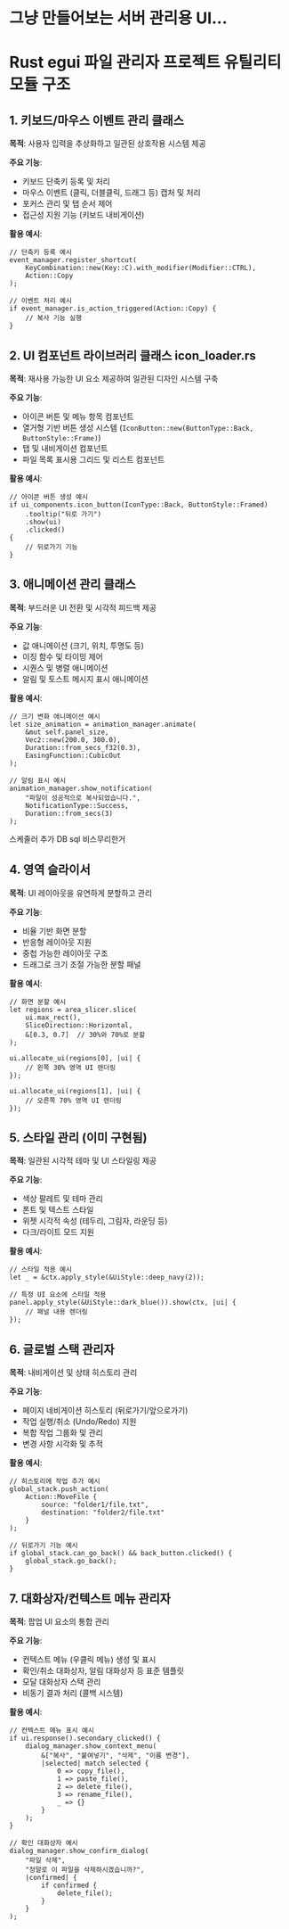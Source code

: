 # 그냥 만들어보는 서버 관리용 UI... 
# Rust egui 파일 관리자 프로젝트 유틸리티 모듈 구조

## 1. 키보드/마우스 이벤트 관리 클래스

**목적**: 사용자 입력을 추상화하고 일관된 상호작용 시스템 제공

**주요 기능**:
- 키보드 단축키 등록 및 처리
- 마우스 이벤트 (클릭, 더블클릭, 드래그 등) 캡처 및 처리
- 포커스 관리 및 탭 순서 제어
- 접근성 지원 기능 (키보드 내비게이션)

**활용 예시**:
```
// 단축키 등록 예시
event_manager.register_shortcut(
    KeyCombination::new(Key::C).with_modifier(Modifier::CTRL),
    Action::Copy
);

// 이벤트 처리 예시
if event_manager.is_action_triggered(Action::Copy) {
    // 복사 기능 실행
}
```

## 2. UI 컴포넌트 라이브러리 클래스 icon_loader.rs

**목적**: 재사용 가능한 UI 요소 제공하여 일관된 디자인 시스템 구축

**주요 기능**:
- 아이콘 버튼 및 메뉴 항목 컴포넌트
- 열거형 기반 버튼 생성 시스템 (`IconButton::new(ButtonType::Back, ButtonStyle::Frame)`)
- 탭 및 내비게이션 컴포넌트
- 파일 목록 표시용 그리드 및 리스트 컴포넌트

**활용 예시**:
```
// 아이콘 버튼 생성 예시
if ui_components.icon_button(IconType::Back, ButtonStyle::Framed)
    .tooltip("뒤로 가기")
    .show(ui)
    .clicked() 
{
    // 뒤로가기 기능
}
```

## 3. 애니메이션 관리 클래스

**목적**: 부드러운 UI 전환 및 시각적 피드백 제공

**주요 기능**:
- 값 애니메이션 (크기, 위치, 투명도 등)
- 이징 함수 및 타이밍 제어
- 시퀀스 및 병렬 애니메이션
- 알림 및 토스트 메시지 표시 애니메이션

**활용 예시**:
```
// 크기 변화 애니메이션 예시
let size_animation = animation_manager.animate(
    &mut self.panel_size,
    Vec2::new(200.0, 300.0),
    Duration::from_secs_f32(0.3),
    EasingFunction::CubicOut
);

// 알림 표시 예시
animation_manager.show_notification(
    "파일이 성공적으로 복사되었습니다.",
    NotificationType::Success,
    Duration::from_secs(3)
);
```
스케줄러 추가
DB sql 비스무리한거

## 4. 영역 슬라이서

**목적**: UI 레이아웃을 유연하게 분할하고 관리

**주요 기능**:
- 비율 기반 화면 분할
- 반응형 레이아웃 지원
- 중첩 가능한 레이아웃 구조
- 드래그로 크기 조절 가능한 분할 패널

**활용 예시**:
```
// 화면 분할 예시
let regions = area_slicer.slice(
    ui.max_rect(),
    SliceDirection::Horizontal,
    &[0.3, 0.7]  // 30%와 70%로 분할
);

ui.allocate_ui(regions[0], |ui| {
    // 왼쪽 30% 영역 UI 렌더링
});

ui.allocate_ui(regions[1], |ui| {
    // 오른쪽 70% 영역 UI 렌더링
});
```

## 5. 스타일 관리 (이미 구현됨)

**목적**: 일관된 시각적 테마 및 UI 스타일링 제공

**주요 기능**:
- 색상 팔레트 및 테마 관리
- 폰트 및 텍스트 스타일
- 위젯 시각적 속성 (테두리, 그림자, 라운딩 등)
- 다크/라이트 모드 지원

**활용 예시**:
```
// 스타일 적용 예시
let _ = &ctx.apply_style(&UiStyle::deep_navy(2));

// 특정 UI 요소에 스타일 적용
panel.apply_style(&UiStyle::dark_blue()).show(ctx, |ui| {
    // 패널 내용 렌더링
});
```

## 6. 글로벌 스택 관리자

**목적**: 내비게이션 및 상태 히스토리 관리

**주요 기능**:
- 페이지 네비게이션 히스토리 (뒤로가기/앞으로가기)
- 작업 실행/취소 (Undo/Redo) 지원
- 복합 작업 그룹화 및 관리
- 변경 사항 시각화 및 추적

**활용 예시**:
```
// 히스토리에 작업 추가 예시
global_stack.push_action(
    Action::MoveFile { 
        source: "folder1/file.txt", 
        destination: "folder2/file.txt" 
    }
);

// 뒤로가기 기능 예시
if global_stack.can_go_back() && back_button.clicked() {
    global_stack.go_back();
}
```

## 7. 대화상자/컨텍스트 메뉴 관리자

**목적**: 팝업 UI 요소의 통합 관리

**주요 기능**:
- 컨텍스트 메뉴 (우클릭 메뉴) 생성 및 표시
- 확인/취소 대화상자, 알림 대화상자 등 표준 템플릿
- 모달 대화상자 스택 관리
- 비동기 결과 처리 (콜백 시스템)

**활용 예시**:
```
// 컨텍스트 메뉴 표시 예시
if ui.response().secondary_clicked() {
    dialog_manager.show_context_menu(
        &["복사", "붙여넣기", "삭제", "이름 변경"],
        |selected| match selected {
            0 => copy_file(),
            1 => paste_file(),
            2 => delete_file(),
            3 => rename_file(),
            _ => {}
        }
    );
}

// 확인 대화상자 예시
dialog_manager.show_confirm_dialog(
    "파일 삭제",
    "정말로 이 파일을 삭제하시겠습니까?",
    |confirmed| {
        if confirmed {
            delete_file();
        }
    }
);
```
